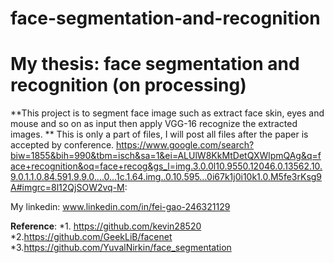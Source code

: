 # face-segmentation-and-recognition
 
# My thesis: face segmentation and recognition (on processing)
**This project is to segment face image such as extract face skin, eyes and mouse and so on as input then apply VGG-16 recognize the extracted images. **
This is only a part of files,
I will post all files after the paper is accepted by conference. 
https://www.google.com/search?biw=1855&bih=990&tbm=isch&sa=1&ei=ALUlW8KkMtDetQXWlpmQAg&q=face+recognition&oq=face+recog&gs_l=img.3.0.0l10.9550.12046.0.13562.10.9.0.1.1.0.84.591.9.9.0....0...1c.1.64.img..0.10.595...0i67k1j0i10k1.0.M5fe3rKsg9A#imgrc=8l12QjSOW2vq-M:






My linkedin: www.linkedin.com/in/fei-gao-246321129 





















**Reference**:
*1. https://github.com/kevin28520
*2.https://github.com/GeekLiB/facenet
*3.https://github.com/YuvalNirkin/face_segmentation

